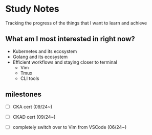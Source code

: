 # Study Notes

Tracking the progress of the things that I want to learn and achieve

## What am I most interested in right now?
- Kubernetes and its ecosystem
- Golang and its ecosystem
- Efficient workflows and staying closer to terminal
    - Vim
    - Tmux
    - CLI tools

## milestones
- [ ] CKA cert (09/24~)
- [ ] CKAD cert (09/24~)
- [ ] completely switch over to Vim from VSCode (06/24~)

